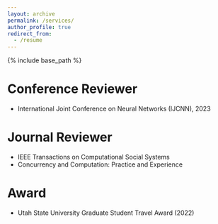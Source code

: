 ```yaml
---
layout: archive
permalink: /services/
author_profile: true
redirect_from:
  - /resume
---
```


{% include base_path %}

Conference Reviewer
======
* International Joint Conference on Neural Networks (IJCNN), 2023

Journal Reviewer
======
* IEEE Transactions on Computational Social Systems
* Concurrency and Computation: Practice and Experience

Award
======
* Utah State University Graduate Student Travel Award (2022)
